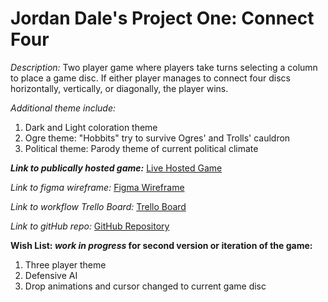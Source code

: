 # Jordan Dale's Project One: Connect Four

*Description:*
Two player game where players take turns selecting a column to place a game disc. If either player manages to connect four discs horizontally, vertically, or diagonally, the player wins.


*Additional theme include:*
1. Dark and Light coloration theme
2. Ogre theme: "Hobbits" try to survive Ogres' and Trolls' cauldron
3. Political theme: Parody theme of current political climate

**_Link to publically hosted game:_**
[Live Hosted Game](https://lucid-sammet-b3bfd5.netlify.com/)

*Link to figma wireframe:*
[Figma Wireframe](https://www.figma.com/file/Eg82KvuL6RD35e8fIQ9NBnx4/Jordan's-Connect-Four-Figma?node-id=0%3A1)

*Link to workflow Trello Board:*
[Trello Board](https://trello.com/b/8qZgT6tO/jordans-connect-four-trello-board)

*Link to gitHub repo:*
[GitHub Repository](https://github.com/Jdale28/connectFour)

**Wish List: _work in progress_ for second version or iteration of the game:**
1. Three player theme
2. Defensive AI
3. Drop animations and cursor changed to current game disc
